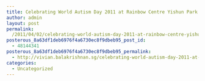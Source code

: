 ```yaml
---
title: Celebrating World Autism Day 2011 at Rainbow Centre Yishun Park School
author: admin
layout: post
permalink:
  /2011/04/02/celebrating-world-autism-day-2011-at-rainbow-centre-yishun-park-school/
posterous_8a63df1deb6976f4a6730ec8f9dbeb95_post_id:
  - 48144341
posterous_8a63df1deb6976f4a6730ec8f9dbeb95_permalink:
  - http://vivian.balakrishnan.sg/celebrating-world-autism-day-2011-at-rainbow
categories:
  - Uncategorized
---
```

